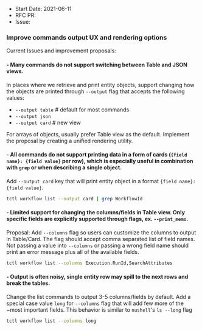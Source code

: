 - Start Date: 2021-06-11
- RFC PR:
- Issue:

### Improve commands output UX and rendering options

Current Issues and improvement proposals:

#### - Many commands do not support switching between Table and JSON views.

In places where we retrieve and print entity objects, support changing how the objects are printed through `--output` flag that accepts the following values:
- `--output table` # default for most commands
- `--output json`
- `--output card` # new view

For arrays of objects, usually prefer Table view as the default. Implement the proposal by creating a unified rendering utility.

#### - All commands do not support printing data in a form of cards (`{field name}: {field value}` per row), which is especially useful in combination with `grep` or when describing a single object.

Add `--output card` key that will print entity object in a format `{field name}: {field value}`.
``` bash
tctl workflow list --output card | grep WorkflowId
```

#### - Limited support for changing the columns/fields in Table view. Only specific fields are explicitly supported through flags, ex. `--print_memo`.

Proposal: Add `--columns` flag so users can customize the columns to output in Table/Card. The flag should accept comma separated list of field names. Not passing a value into `--columns` or passing a wrong field name should print an error message plus all of the available fields.  
``` bash
tctl workflow list --columns Execution.RunId,SearchAttributes
```

#### - Output is often noisy, single entity row may spill to the next rows and break the tables.

Change the list commands to output 3-5 columns/fields by default. Add a special case value `long` for `--columns` flag that will add few more of the ~most important fields. This behavior is similar to `nushell`'s `ls --long` flag
``` bash
tctl workflow list --columns long
```
